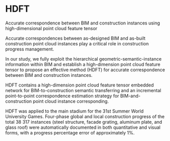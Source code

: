 # HDFT
Accurate correspondence between BIM and construction instances using high-dimensional point cloud feature tensor

  Accurate correspondences between as-designed BIM and as-built construction point cloud instances play a critical role in construction progress management.

  In our study, we fully exploit the hierarchical geometric-semantic-instance information within BIM and establish a high-dimension point cloud feature tensor to propose an effective method (HDFT) for accurate correspondence between BIM and construction instances. 

  HDFT contains a high-dimension point cloud feature tensor embedded network for BIM-to-construction semantic transferring and an incremental point-to-point correspondence estimation strategy for BIM-and-construction point cloud instance corresponding.

  HDFT was applied to the main stadium for the 31st Summer World University Games. Four-phase global and local construction progress of the total 38 317 instances (steel structure, facade grating, aluminum plate, and glass roof) were automatically documented in both quantitative and visual forms, with a progress percentage error of approximately 1%. 

  
